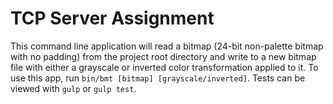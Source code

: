 # TCP Server Assignment
This command line application will read a bitmap (24-bit non-palette bitmap with no padding) from the project root directory and write to a new bitmap file with either a grayscale or inverted color transformation applied to it. To use this app, run `bin/bmt [bitmap] [grayscale/inverted]`. Tests can be viewed with `gulp` or `gulp test`.
